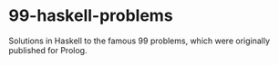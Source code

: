 # 99-haskell-problems
Solutions in Haskell to the famous 99 problems, which were originally published for Prolog.
